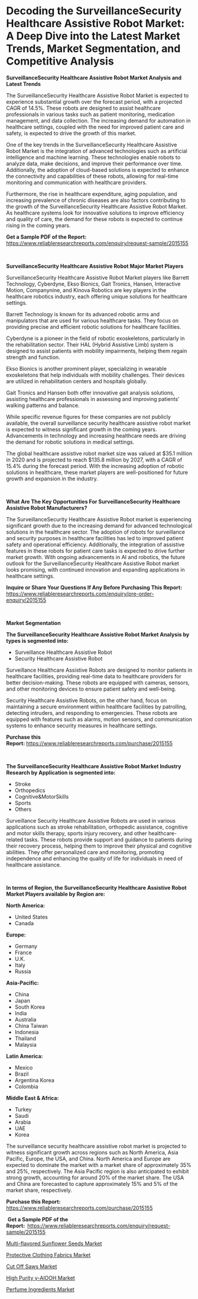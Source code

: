 <p><h1>Decoding the SurveillanceSecurity Healthcare Assistive Robot Market: A Deep Dive into the Latest Market Trends, Market Segmentation, and Competitive Analysis</h1></p><p><strong>SurveillanceSecurity Healthcare Assistive Robot Market Analysis and Latest Trends</strong></p>
<p><p>The SurveillanceSecurity Healthcare Assistive Robot Market is expected to experience substantial growth over the forecast period, with a projected CAGR of 14.5%. These robots are designed to assist healthcare professionals in various tasks such as patient monitoring, medication management, and data collection. The increasing demand for automation in healthcare settings, coupled with the need for improved patient care and safety, is expected to drive the growth of this market.</p><p>One of the key trends in the SurveillanceSecurity Healthcare Assistive Robot Market is the integration of advanced technologies such as artificial intelligence and machine learning. These technologies enable robots to analyze data, make decisions, and improve their performance over time. Additionally, the adoption of cloud-based solutions is expected to enhance the connectivity and capabilities of these robots, allowing for real-time monitoring and communication with healthcare providers.</p><p>Furthermore, the rise in healthcare expenditure, aging population, and increasing prevalence of chronic diseases are also factors contributing to the growth of the SurveillanceSecurity Healthcare Assistive Robot Market. As healthcare systems look for innovative solutions to improve efficiency and quality of care, the demand for these robots is expected to continue rising in the coming years.</p></p>
<p><strong>Get a Sample PDF of the Report:&nbsp;</strong> <a href="https://www.reliableresearchreports.com/enquiry/request-sample/2015155">https://www.reliableresearchreports.com/enquiry/request-sample/2015155</a></p>
<p>&nbsp;</p>
<p><strong>SurveillanceSecurity Healthcare Assistive Robot Major Market Players</strong></p>
<p><p>SurveillanceSecurity Healthcare Assistive Robot Market players like Barrett Technology, Cyberdyne, Ekso Bionics, Gait Tronics, Hansen, Interactive Motion, Companynine, and Kinova Robotics are key players in the healthcare robotics industry, each offering unique solutions for healthcare settings.</p><p>Barrett Technology is known for its advanced robotic arms and manipulators that are used for various healthcare tasks. They focus on providing precise and efficient robotic solutions for healthcare facilities.</p><p>Cyberdyne is a pioneer in the field of robotic exoskeletons, particularly in the rehabilitation sector. Their HAL (Hybrid Assistive Limb) system is designed to assist patients with mobility impairments, helping them regain strength and function.</p><p>Ekso Bionics is another prominent player, specializing in wearable exoskeletons that help individuals with mobility challenges. Their devices are utilized in rehabilitation centers and hospitals globally.</p><p>Gait Tronics and Hansen both offer innovative gait analysis solutions, assisting healthcare professionals in assessing and improving patients' walking patterns and balance.</p><p>While specific revenue figures for these companies are not publicly available, the overall surveillance security healthcare assistive robot market is expected to witness significant growth in the coming years. Advancements in technology and increasing healthcare needs are driving the demand for robotic solutions in medical settings.</p><p>The global healthcare assistive robot market size was valued at $35.1 million in 2020 and is projected to reach $135.8 million by 2027, with a CAGR of 15.4% during the forecast period. With the increasing adoption of robotic solutions in healthcare, these market players are well-positioned for future growth and expansion in the industry.</p></p>
<p>&nbsp;</p>
<p><strong>What Are The Key Opportunities For SurveillanceSecurity Healthcare Assistive Robot Manufacturers?</strong></p>
<p><p>The SurveillanceSecurity Healthcare Assistive Robot market is experiencing significant growth due to the increasing demand for advanced technological solutions in the healthcare sector. The adoption of robots for surveillance and security purposes in healthcare facilities has led to improved patient safety and operational efficiency. Additionally, the integration of assistive features in these robots for patient care tasks is expected to drive further market growth. With ongoing advancements in AI and robotics, the future outlook for the SurveillanceSecurity Healthcare Assistive Robot market looks promising, with continued innovation and expanding applications in healthcare settings.</p></p>
<p><strong>Inquire or Share Your Questions If Any Before Purchasing This Report:</strong> <a href="https://www.reliableresearchreports.com/enquiry/pre-order-enquiry/2015155">https://www.reliableresearchreports.com/enquiry/pre-order-enquiry/2015155</a></p>
<p>&nbsp;</p>
<p><strong>Market Segmentation</strong></p>
<p><strong>The SurveillanceSecurity Healthcare Assistive Robot Market Analysis by types is segmented into:</strong></p>
<p><ul><li>Surveillance Healthcare Assistive Robot</li><li>Security Healthcare Assistive Robot</li></ul></p>
<p><p>Surveillance Healthcare Assistive Robots are designed to monitor patients in healthcare facilities, providing real-time data to healthcare providers for better decision-making. These robots are equipped with cameras, sensors, and other monitoring devices to ensure patient safety and well-being. </p><p>Security Healthcare Assistive Robots, on the other hand, focus on maintaining a secure environment within healthcare facilities by patrolling, detecting intruders, and responding to emergencies. These robots are equipped with features such as alarms, motion sensors, and communication systems to enhance security measures in healthcare settings.</p></p>
<p><strong>Purchase this Report:&nbsp;</strong><a href="https://www.reliableresearchreports.com/purchase/2015155">https://www.reliableresearchreports.com/purchase/2015155</a></p>
<p>&nbsp;</p>
<p><strong>The SurveillanceSecurity Healthcare Assistive Robot Market Industry Research by Application is segmented into:</strong></p>
<p><ul><li>Stroke</li><li>Orthopedics</li><li>Cognitive&MotorSkills</li><li>Sports</li><li>Others</li></ul></p>
<p><p>Surveillance Security Healthcare Assistive Robots are used in various applications such as stroke rehabilitation, orthopedic assistance, cognitive and motor skills therapy, sports injury recovery, and other healthcare-related tasks. These robots provide support and guidance to patients during their recovery process, helping them to improve their physical and cognitive abilities. They offer personalized care and monitoring, promoting independence and enhancing the quality of life for individuals in need of healthcare assistance.</p></p>
<p>&nbsp;</p>
<p><strong>In terms of Region, the SurveillanceSecurity Healthcare Assistive Robot Market Players available by Region are:</strong></p>
<p>
    <p> <strong> North America: </strong>
        <ul>
            <li>United States</li>
            <li>Canada</li>
        </ul>
        </p> 
    <p> <strong> Europe: </strong>
        <ul>
            <li>Germany</li>
            <li>France</li>
            <li>U.K.</li>
            <li>Italy</li>
            <li>Russia</li>
        </ul>
        </p> 
    <p> <strong> Asia-Pacific: </strong>
        <ul>
            <li>China</li>
            <li>Japan</li>
            <li>South Korea</li>
            <li>India</li>
            <li>Australia</li>
            <li>China Taiwan</li>
            <li>Indonesia</li>
            <li>Thailand</li>
            <li>Malaysia</li>
        </ul>
        </p> 
    <p> <strong> Latin America: </strong>
        <ul>
            <li>Mexico</li>
            <li>Brazil</li>
            <li>Argentina Korea</li>
            <li>Colombia</li>
        </ul>
        </p> 
    <p> <strong> Middle East & Africa: </strong>
        <ul>
            <li>Turkey</li>
            <li>Saudi</li>
            <li>Arabia</li>
            <li>UAE</li>
            <li>Korea</li>
        </ul>
    </p>
    </p>
<p><p>The surveillance security healthcare assistive robot market is projected to witness significant growth across regions such as North America, Asia Pacific, Europe, the USA, and China. North America and Europe are expected to dominate the market with a market share of approximately 35% and 25%, respectively. The Asia Pacific region is also anticipated to exhibit strong growth, accounting for around 20% of the market share. The USA and China are forecasted to capture approximately 15% and 5% of the market share, respectively.</p></p>
<p><strong>Purchase this Report: </strong><a href="https://www.reliableresearchreports.com/purchase/2015155">https://www.reliableresearchreports.com/purchase/2015155</a></p>
<p>&nbsp;<strong>Get a Sample PDF of the Report:&nbsp;&nbsp;</strong><a href="https://www.reliableresearchreports.com/enquiry/request-sample/2015155">https://www.reliableresearchreports.com/enquiry/request-sample/2015155</a></p>
<p><strong></strong></p>
<p><p><a href="https://military-diascia-e68.notion.site/Multi-flavored-Sunflower-Seeds-Market-Size-Growth-and-Forecast-from-2024-2031-d0bf1be3ecb745d69dabe77e48fed917">Multi-flavored Sunflower Seeds Market</a></p><p><a href="https://view.publitas.com/reportprime-1/protective-clothing-fabrics-market-provides-a-comprehensive-analysis-including-a-macro-overview-of-the-market-as-well-as-micro-details-such-as-market-size-and-competitive-landscape/">Protective Clothing Fabrics Market</a></p><p><a href="https://meowing-canidae-761.notion.site/Cut-Off-Saws-Market-Provides-a-Comprehensive-Analysis-Including-a-Macro-Overview-of-the-Market-as-we-05bbfa99f96342deb07609638037c7c8">Cut Off Saws Market</a></p><p><a href="https://sudsy-motorcycle-bbc.notion.site/High-Purity-AlOOH-Market-Research-Report-The-Key-To-Successful-Business-Strategy-Forecasted-for-P-ebcbbcec71784390af964c114d9eef03">High Purity γ-AlOOH Market</a></p><p><a href="https://view.publitas.com/reportprime-1/perfume-ingredients-market-analysis-and-market-size-global-industry-overview-market-segmentation-and-forecast-2024-to-2031/">Perfume Ingredients Market</a></p></p>